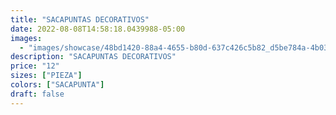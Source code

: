 ```yaml
---
title: "SACAPUNTAS DECORATIVOS"
date: 2022-08-08T14:58:18.0439988-05:00
images:
  - "images/showcase/48bd1420-88a4-4655-b80d-637c426c5b82_d5be784a-4b03-4ec6-8108-8a2d8be19e24.webp"
description: "SACAPUNTAS DECORATIVOS"
price: "12"
sizes: ["PIEZA"]
colors: ["SACAPUNTA"]
draft: false
---
```

